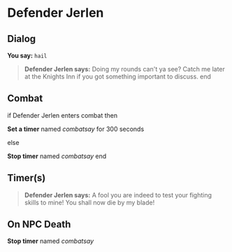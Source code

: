 # Defender Jerlen
## Dialog

**You say:** `hail`



>**Defender Jerlen says:** Doing my rounds can't ya see? Catch me later at the Knights Inn if you got something important to discuss.
end

## Combat

if Defender Jerlen enters combat  then


**Set a timer** named *combatsay* for 300 seconds

else


**Stop timer** named *combatsay*
end

## Timer(s)

>**Defender Jerlen says:** A fool you are indeed to test your fighting skills to mine!  You shall now die by my blade!
## On NPC Death

**Stop timer** named *combatsay*